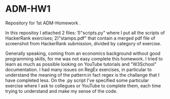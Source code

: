 # ADM-HW1
Repository for 1st ADM-Homework .

In this repositoy I attached 2 files:
1)"scripts.py" where I put all the scripts of HackerRank exercises;
2)"stamps.pdf" that contain a merged pdf file of screenshot from HackerRank submission, divided by category of exercise.

Generally speaking, coming from an economics background without good programming skills, for me was not easy complete this homework.
I tried to learn as much as possible looking on YouTube tutorials and "W3School" documentation.
I had many issues on RegEx exercises, in particular to understand the meaning of the pattern:in fact regex is the challange that I have completed less.
On the .py script I've specified some particular exercise where I ask to collegues or YouTube to complete them, each time trying to understand and make my sense of the code. 
